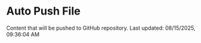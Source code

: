# Auto Push File

Content that will be pushed to GitHub repository.
Last updated: 08/15/2025, 09:36:04 AM